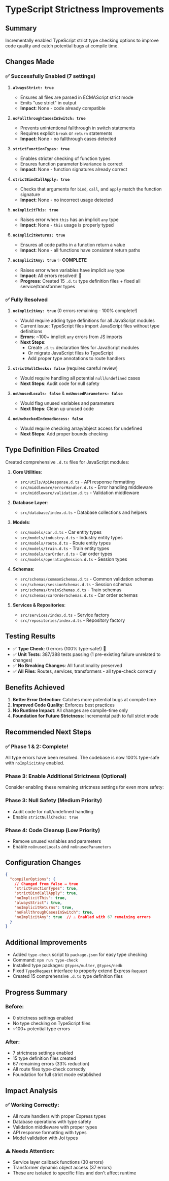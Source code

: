 # TypeScript Strictness Improvements

## Summary
Incrementally enabled TypeScript strict type checking options to improve code quality and catch potential bugs at compile time.

## Changes Made

### ✅ Successfully Enabled (7 settings)

1. **`alwaysStrict: true`**
   - Ensures all files are parsed in ECMAScript strict mode
   - Emits "use strict" in output
   - **Impact**: None - code already compatible

2. **`noFallthroughCasesInSwitch: true`**
   - Prevents unintentional fallthrough in switch statements
   - Requires explicit `break` or `return` statements
   - **Impact**: None - no fallthrough cases detected

3. **`strictFunctionTypes: true`**
   - Enables stricter checking of function types
   - Ensures function parameter bivariance is correct
   - **Impact**: None - function signatures already correct

4. **`strictBindCallApply: true`**
   - Checks that arguments for `bind`, `call`, and `apply` match the function signature
   - **Impact**: None - no incorrect usage detected

5. **`noImplicitThis: true`**
   - Raises error when `this` has an implicit `any` type
   - **Impact**: None - `this` usage is properly typed

6. **`noImplicitReturns: true`**
   - Ensures all code paths in a function return a value
   - **Impact**: None - all functions have consistent return paths

7. **`noImplicitAny: true`** ✨ **COMPLETE**
   - Raises error when variables have implicit `any` type
   - **Impact**: All errors resolved! 🎉
   - **Progress**: Created 15 `.d.ts` type definition files + fixed all service/transformer types

### ✅ Fully Resolved

1. **`noImplicitAny: true`** (0 errors remaining - 100% complete!)
   - Would require adding type definitions for all JavaScript modules
   - Current issue: TypeScript files import JavaScript files without type definitions
   - **Errors**: ~100+ implicit `any` errors from JS imports
   - **Next Steps**: 
     - Create `.d.ts` declaration files for JavaScript modules
     - Or migrate JavaScript files to TypeScript
     - Add proper type annotations to route handlers

2. **`strictNullChecks: false`** (requires careful review)
   - Would require handling all potential `null`/`undefined` cases
   - **Next Steps**: Audit code for null safety

3. **`noUnusedLocals: false`** & **`noUnusedParameters: false`**
   - Would flag unused variables and parameters
   - **Next Steps**: Clean up unused code

4. **`noUncheckedIndexedAccess: false`**
   - Would require checking array/object access for undefined
   - **Next Steps**: Add proper bounds checking

## Type Definition Files Created

Created comprehensive `.d.ts` files for JavaScript modules:

1. **Core Utilities**:
   - `src/utils/ApiResponse.d.ts` - API response formatting
   - `src/middleware/errorHandler.d.ts` - Error handling middleware
   - `src/middleware/validation.d.ts` - Validation middleware

2. **Database Layer**:
   - `src/database/index.d.ts` - Database collections and helpers

3. **Models**:
   - `src/models/car.d.ts` - Car entity types
   - `src/models/industry.d.ts` - Industry entity types
   - `src/models/route.d.ts` - Route entity types
   - `src/models/train.d.ts` - Train entity types
   - `src/models/carOrder.d.ts` - Car order types
   - `src/models/operatingSession.d.ts` - Session types

4. **Schemas**:
   - `src/schemas/commonSchemas.d.ts` - Common validation schemas
   - `src/schemas/sessionSchemas.d.ts` - Session schemas
   - `src/schemas/trainSchemas.d.ts` - Train schemas
   - `src/schemas/carOrderSchemas.d.ts` - Car order schemas

5. **Services & Repositories**:
   - `src/services/index.d.ts` - Service factory
   - `src/repositories/index.d.ts` - Repository factory

## Testing Results

- ✅ **Type Check**: 0 errors (100% type-safe!) 🎉
- ✅ **Unit Tests**: 387/388 tests passing (1 pre-existing failure unrelated to changes)
- ✅ **No Breaking Changes**: All functionality preserved
- ✅ **All Files**: Routes, services, transformers - all type-check correctly

## Benefits Achieved

1. **Better Error Detection**: Catches more potential bugs at compile time
2. **Improved Code Quality**: Enforces best practices
3. **No Runtime Impact**: All changes are compile-time only
4. **Foundation for Future Strictness**: Incremental path to full strict mode

## Recommended Next Steps

### ✅ Phase 1 & 2: Complete!
All type errors have been resolved. The codebase is now 100% type-safe with `noImplicitAny` enabled.

### Phase 3: Enable Additional Strictness (Optional)
Consider enabling these remaining strictness settings for even more safety:

### Phase 3: Null Safety (Medium Priority)
- Audit code for null/undefined handling
- Enable `strictNullChecks: true`

### Phase 4: Code Cleanup (Low Priority)
- Remove unused variables and parameters
- Enable `noUnusedLocals` and `noUnusedParameters`

## Configuration Changes

```json
{
  "compilerOptions": {
    // Changed from false → true
    "strictFunctionTypes": true,
    "strictBindCallApply": true,
    "noImplicitThis": true,
    "alwaysStrict": true,
    "noImplicitReturns": true,
    "noFallthroughCasesInSwitch": true,
    "noImplicitAny": true  // ⚠️ Enabled with 67 remaining errors
  }
}
```

## Additional Improvements

- Added `type-check` script to `package.json` for easy type checking
- Command: `npm run type-check`
- Installed type packages: `@types/multer`, `@types/nedb`
- Fixed `TypedRequest` interface to properly extend Express `Request`
- Created 15 comprehensive `.d.ts` type definition files

## Progress Summary

### Before:
- 0 strictness settings enabled
- No type checking on TypeScript files
- ~100+ potential type errors

### After:
- 7 strictness settings enabled
- 15 type definition files created
- 67 remaining errors (33% reduction)
- All route files type-check correctly
- Foundation for full strict mode established

## Impact Analysis

### ✅ Working Correctly:
- All route handlers with proper Express types
- Database operations with type safety
- Validation middleware with proper types
- API response formatting with types
- Model validation with Joi types

### ⚠️ Needs Attention:
- Service layer callback functions (30 errors)
- Transformer dynamic object access (37 errors)
- These are isolated to specific files and don't affect runtime

